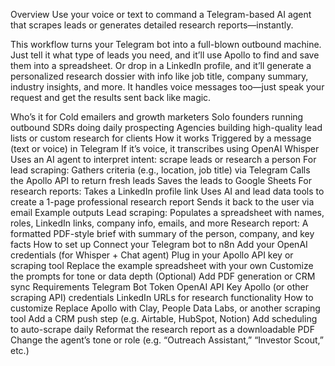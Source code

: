 Overview
Use your voice or text to command a Telegram-based AI agent that scrapes leads or generates detailed research reports—instantly.

This workflow turns your Telegram bot into a full-blown outbound machine. Just tell it what type of leads you need, and it’ll use Apollo to find and save them into a spreadsheet. Or drop in a LinkedIn profile, and it’ll generate a personalized research dossier with info like job title, company summary, industry insights, and more. It handles voice messages too—just speak your request and get the results sent back like magic.

Who’s it for
Cold emailers and growth marketers
Solo founders running outbound
SDRs doing daily prospecting
Agencies building high-quality lead lists or custom research for clients
How it works
Triggered by a message (text or voice) in Telegram
If it’s voice, it transcribes using OpenAI Whisper
Uses an AI agent to interpret intent: scrape leads or research a person
For lead scraping:
Gathers criteria (e.g., location, job title) via Telegram
Calls the Apollo API to return fresh leads
Saves the leads to Google Sheets
For research reports:
Takes a LinkedIn profile link
Uses AI and lead data tools to create a 1-page professional research report
Sends it back to the user via email
Example outputs
Lead scraping: Populates a spreadsheet with names, roles, LinkedIn links, company info, emails, and more
Research report: A formatted PDF-style brief with summary of the person, company, and key facts
How to set up
Connect your Telegram bot to n8n
Add your OpenAI credentials (for Whisper + Chat agent)
Plug in your Apollo API key or scraping tool
Replace the example spreadsheet with your own
Customize the prompts for tone or data depth
(Optional) Add PDF generation or CRM sync
Requirements
Telegram Bot Token
OpenAI API Key
Apollo (or other scraping API) credentials
LinkedIn URLs for research functionality
How to customize
Replace Apollo with Clay, People Data Labs, or another scraping tool
Add a CRM push step (e.g. Airtable, HubSpot, Notion)
Add scheduling to auto-scrape daily
Reformat the research report as a downloadable PDF
Change the agent’s tone or role (e.g. “Outreach Assistant,” “Investor Scout,” etc.)
